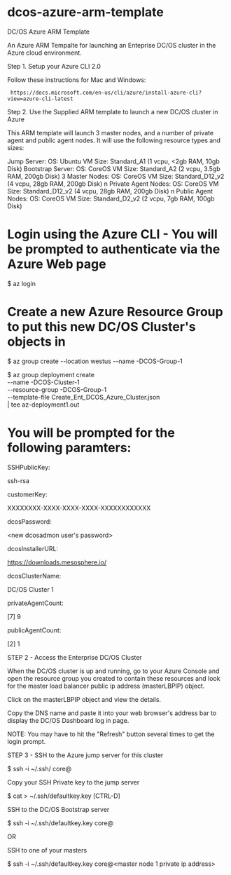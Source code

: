 # dcos-azure-arm-template

DC/OS Azure ARM Template

An Azure ARM Tempalte for launching an Enteprise DC/OS cluster in the Azure cloud environment.



Step 1. Setup your Azure CLI 2.0

Follow these instructions for Mac and Windows:

     https://docs.microsoft.com/en-us/cli/azure/install-azure-cli?view=azure-cli-latest


Step 2. Use the Supplied ARM template to launch a new DC/OS cluster in Azure

This ARM template will launch 3 master nodes, and a number of private agent and public agent nodes. It will use the following resource types and sizes:

Jump Server:           OS: Ubuntu    VM Size: Standard_A1     (1 vcpu, <2gb RAM,  10gb Disk)
Bootstrap Server:      OS: CoreOS    VM Size: Standard_A2     (2 vcpu, 3.5gb RAM, 200gb Disk)
3 Master Nodes:        OS: CoreOS    VM Size: Standard_D12_v2 (4 vcpu, 28gb RAM,  200gb Disk)
n Private Agent Nodes: OS: CoreOS    VM Size: Standard_D12_v2 (4 vcpu, 28gb RAM,  200gb Disk)
n Public Agent Nodes:  OS: CoreOS    VM Size: Standard_D2_v2  (2 vcpu,  7gb RAM,  100gb Disk)

# Login using the Azure CLI - You will be prompted to authenticate via the Azure Web page

$ az login

# Create a new Azure Resource Group to put this new DC/OS Cluster's objects in
$ az group create --location westus --name <my proj>-DCOS-Group-1

$ az group deployment create \
    --name <my proj>-DCOS-Cluster-1 \
    --resource-group <my proj>-DCOS-Group-1 \
    --template-file Create_Ent_DCOS_Azure_Cluster.json \
    | tee az-deployment1.out

# You will be prompted for the following paramters:

SSHPublicKey:

ssh-rsa <public ssh key contents>

customerKey: 

XXXXXXXX-XXXX-XXXX-XXXX-XXXXXXXXXXXX

dcosPassword: 

<new dcosadmon user's password>

dcosInstallerURL: 

https://downloads.mesosphere.io/<path to installer download>

dcosClusterName: 

<my project> DC/OS Cluster 1

privateAgentCount:

[7] 9

publicAgentCount:

[2] 1


STEP 2 - Access the Enterprise DC/OS Cluster

When the DC/OS cluster is up and running, go to your Azure Console and open the resource group you created to contain these resources and look for the master load balancer public ip address (masterLBPIP) object.

Click on the masterLBPIP object and view the details.

Copy the DNS name and paste it into your web browser's address bar to display the DC/OS Dashboard log in page.

NOTE: You may have to hit the "Refresh" button several times to get the login prompt.


STEP 3 - SSH to the Azure jump server for this cluster

$ ssh -i ~/.ssh/<my priv ssh key> core@<jump-server-public-ip>

Copy your SSH Private key to the jump server

$ cat > ~/.ssh/defaultkey.key
<copy and paste your private ssh key from your laptop>
[CTRL-D]

SSH to the DC/OS Bootstrap server

$ ssh -i ~/.ssh/defaultkey.key core@<bootstrap server private ip address>

OR 

SSH to one of your masters

$ ssh -i ~/.ssh/defaultkey.key core@<master node 1 private ip address>


